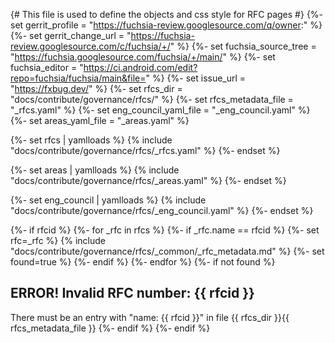 {# This file is used to define the objects and css style for RFC pages #}
{%- set gerrit_profile = "https://fuchsia-review.googlesource.com/q/owner:" %}
{%- set gerrit_change_url = "https://fuchsia-review.googlesource.com/c/fuchsia/+/" %}
{%- set fuchsia_source_tree = "https://fuchsia.googlesource.com/fuchsia/+/main/" %}
{%- set fuchsia_editor = "https://ci.android.com/edit?repo=fuchsia/fuchsia/main&file=" %}
{%- set issue_url = "https://fxbug.dev/" %}
{%- set rfcs_dir = "docs/contribute/governance/rfcs/" %}
{%- set rfcs_metadata_file = "_rfcs.yaml" %}
{%- set eng_council_yaml_file = "_eng_council.yaml" %}
{%- set areas_yaml_file = "_areas.yaml" %}

{%- set rfcs | yamlloads %}
{% include "docs/contribute/governance/rfcs/_rfcs.yaml" %}
{%- endset %}

{%- set areas | yamlloads %}
{% include "docs/contribute/governance/rfcs/_areas.yaml" %}
{%- endset %}

{%- set eng_council | yamlloads %}
{% include "docs/contribute/governance/rfcs/_eng_council.yaml" %}
{%- endset %}

{%- if rfcid %}
    {%- for _rfc in rfcs %}
        {%- if _rfc.name == rfcid %}
            {%- set rfc=_rfc %}
            <meta name="description" value="Fuchsia {{_rfc.name}} - {{_rfc.title}} - {{_rfc.short_description}}"/>
            {% include "docs/contribute/governance/rfcs/_common/_rfc_metadata.md" %}
            {%- set found=true %}
        {%- endif %}
    {%- endfor %}
    {%- if not found %}
      <h2> ERROR! Invalid RFC number: {{ rfcid }} </h2>
      There must be an entry with "name: {{ rfcid }}" in file {{ rfcs_dir }}{{ rfcs_metadata_file }}
    {%- endif %}
{%- endif %}

<style>
.comma-list {
  display: inline;
  list-style: none;
  padding: 0px;
}

.comma-list li {
  display: inline;
}

.comma-list li::after {
  content: ", ";
}

.comma-list li:last-child::after {
    content: "";
}

table {
  text-overflow: ellipsis;
}

.table-header {
    height: initial;
    font-weight: bold;
}

.checkbox-div {
  display:inline-block;
  padding-top: 3px;
  padding-right: 2px;
  padding-bottom: 3px;
  padding-left: 2px;
}

.checkbox-div input+label {
  font-size: 80%;
}

.form-checkbox button {
  font-size: 80%;
}

.col-key {
  white-space:nowrap;
  font-weight: bold;
}

.edit-buttons {
  display: flex;
  justify-content: space-around;
  align-items: center;
  flex-direction: column;
}

@media (min-width: 576px) {
    .edit-buttons {
        flex-direction: row;
    }
 }

.see-rfcs {
  display:inline-block;
  width:100%;
}

.rfc-left {
  float: left;
  margin-left: 20%;
}

.rfc-right {
  float: right;
  margin-right: 20%;
}
</style>

